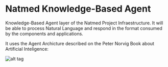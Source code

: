 # Natmed Knowledge-Based Agent

Knowledge-Based Agent layer of the Natmed Project Infraestructure. It will be able to process Natural Language and respond in the format consumed by the components and applications.

It uses the Agent Archicture described on the Peter Norvig Book about Artificial Inteligence:

![alt tag](https://upload.wikimedia.org/wikipedia/commons/thumb/3/3f/IntelligentAgent-SimpleReflex.png/408px-IntelligentAgent-SimpleReflex.png)

